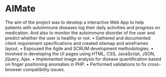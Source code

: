 # AIMate
The aim of the project was to develop a interactive Web App to help patients with autoimmune diseases log their daily activities and progress on medication. And also to monitor the autoimmune disorder of the user and predict whether the user is healthy or not. 
•	Gathered and documented client requirement specifications and created sitemap and wireframes layout.
•	Espoused the Agile and SCRUM development methodologies.
•	Involved in developing the UI pages using HTML, CSS, JavaScript, JSON, jQuery, Ajax.
•	Implemented image analysis for disease quantification based on finger positioning anomalies in PHP.
•	Performed validations to fix cross-browser compatibility issues.
